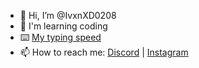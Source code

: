 - 👋 Hi, I’m @IvxnXD0208
- 👀 I'm learning coding
- ⌨️ [My typing speed](https://monkeytype.com/profile/IvxnXD)
- 📫 How to reach me: [Discord](https://discordapp.com/users/852745561232769065) | [Instagram](https://www.instagram.com/ivxnxd0208)

<!---
IvxnXD0208/IvxnXD0208 is a ✨ special ✨ repository because its `README.md` (this file) appears on your GitHub profile.
You can click the Preview link to take a look at your changes.
--->
